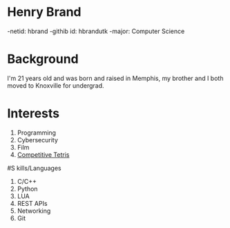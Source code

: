 # Henry Brand
-netid: hbrand
-githib id: hbrandutk
-major: Computer Science

# Background
I'm 21 years old and was born and raised in Memphis, my brother and I both moved to Knoxville for undergrad.

# Interests
1. Programming
2. Cybersecurity
3. Film
4. [Competitive Tetris](https://ch.tetr.io/)

#S kills/Languages
1. C/C++
2. Python
3. LUA
4. REST APIs
5. Networking
6. Git